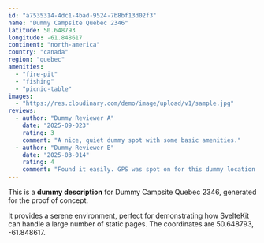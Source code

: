 ```yaml
---
id: "a7535314-4dc1-4bad-9524-7b8bf13d02f3"
name: "Dummy Campsite Quebec 2346"
latitude: 50.648793
longitude: -61.848617
continent: "north-america"
country: "canada"
region: "quebec"
amenities:
  - "fire-pit"
  - "fishing"
  - "picnic-table"
images:
  - "https://res.cloudinary.com/demo/image/upload/v1/sample.jpg"
reviews:
  - author: "Dummy Reviewer A"
    date: "2025-09-023"
    rating: 3
    comment: "A nice, quiet dummy spot with some basic amenities."
  - author: "Dummy Reviewer B"
    date: "2025-03-014"
    rating: 4
    comment: "Found it easily. GPS was spot on for this dummy location."
---
```


This is a **dummy description** for Dummy Campsite Quebec 2346, generated for the proof of concept.

It provides a serene environment, perfect for demonstrating how SvelteKit can handle a large number of static pages. The coordinates are 50.648793, -61.848617.
